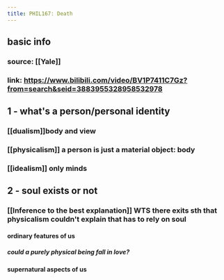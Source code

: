 ```yaml
---
title: PHIL167: Death
---
```


## basic info
### source: [[Yale]]
### link: https://www.bilibili.com/video/BV1P7411C7Gz?from=search&seid=3883955328958532978
## 1 - what's a person/personal identity
### [[dualism]]body and view
### [[physicalism]] a person is just a material object: body
### [[idealism]] only minds
## 2 - soul exists or not
### [[Inference to the best explanation]] WTS there exits sth that physicalism couldn't explain that has to rely on soul
#### ordinary features of us
##### could a purely physical being fall in love?
#### supernatural aspects of us

